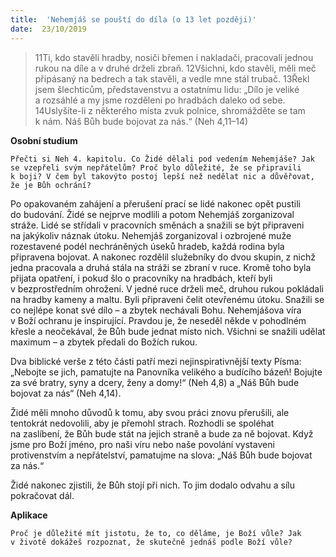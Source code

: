 ```yaml
---
title:  'Nehemjáš se pouští do díla (o 13 let později)'
date:  23/10/2019
---
```


> <p></p>
> 11Ti, kdo stavěli hradby, nosiči břemen i nakladači, pracovali jednou rukou na díle a v druhé drželi zbraň. 12Všichni, kdo stavěli, měli meč připásaný na bedrech a tak stavěli, a vedle mne stál trubač. 13Řekl jsem šlechticům, představenstvu a ostatnímu lidu: „Dílo je veliké a rozsáhlé a my jsme rozděleni po hradbách daleko od sebe. 14Uslyšíte-li z některého místa zvuk polnice, shromážděte se tam k nám. Náš Bůh bude bojovat za nás.“ (Neh 4,11–14)

**Osobní studium**

`Přečti si Neh 4. kapitolu. Co Židé dělali pod vedením Nehemjáše? Jak se vzepřeli svým nepřátelům? Proč bylo důležité, že se připravili k boji? V čem byl takovýto postoj lepší než nedělat nic a důvěřovat, že je Bůh ochrání?`

Po opakovaném zahájení a přerušení prací se lidé nakonec opět pustili do budování. Židé se nejprve modlili a potom Nehemjáš zorganizoval stráže. Lidé se střídali v pracovních směnách a snažili se být připraveni na jakýkoliv náznak útoku. Nehemjáš zorganizoval i ozbrojené muže rozestavené podél nechráněných úseků hradeb, každá rodina byla připravena bojovat. A nakonec rozdělil služebníky do dvou skupin, z nichž jedna pracovala a druhá stála na stráži se zbraní v ruce. Kromě toho byla přijata opatření, i pokud šlo o pracovníky na hradbách, kteří byli v bezprostředním ohrožení. V jedné ruce drželi meč, druhou rukou pokládali na hradby kameny a maltu. Byli připraveni čelit otevřenému útoku. Snažili se co nejlépe konat své dílo – a zbytek nechávali Bohu. Nehemjášova víra v Boží ochranu je inspirující. Pravdou je, že neseděl někde v pohodlném křesle a neočekával, že Bůh bude jednat místo nich. Všichni se snažili udělat maximum – a zbytek předali do Božích rukou.

Dva biblické verše z této části patří mezi nejinspirativnější texty Písma: „Nebojte se jich, pamatujte na Panovníka velikého a budícího bázeň! Bojujte za své bratry, syny a dcery, ženy a domy!“ (Neh 4,8) a „Náš Bůh bude bojovat za nás“ (Neh 4,14).

Židé měli mnoho důvodů k tomu, aby svou práci znovu přerušili, ale tentokrát nedovolili, aby je přemohl strach. Rozhodli se spoléhat na zaslíbení, že Bůh bude stát na jejich straně a bude za ně bojovat. Když jsme pro Boží jméno, pro naši víru nebo naše povolání vystaveni protivenstvím a nepřátelství, pamatujme na slova: „Náš Bůh bude bojovat za nás.“

Židé nakonec zjistili, že Bůh stojí při nich. To jim dodalo odvahu a sílu pokračovat dál.

**Aplikace**

`Proč je důležité mít jistotu, že to, co děláme, je Boží vůle? Jak v životě dokážeš rozpoznat, že skutečně jednáš podle Boží vůle?`